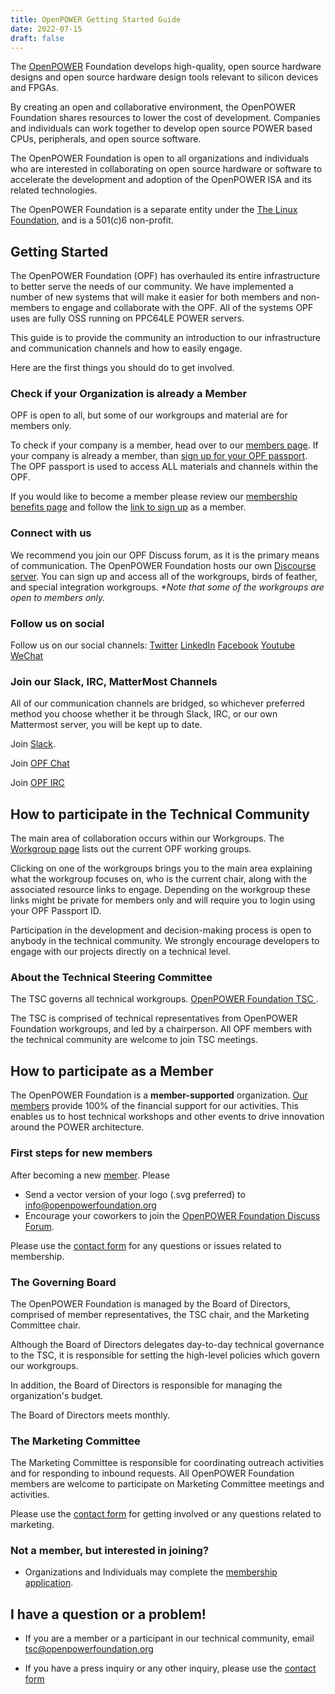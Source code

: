 ```yaml
---
title: OpenPOWER Getting Started Guide
date: 2022-07-15
draft: false
---
```


The [OpenPOWER](https://openpowerfoundation.org) Foundation develops high-quality, open source hardware designs and open source hardware design tools relevant to silicon devices and FPGAs.

By creating an open and collaborative environment, the OpenPOWER Foundation shares resources to lower the cost of development. Companies and individuals can work together to develop open source POWER based CPUs, peripherals, and open source software.

The OpenPOWER Foundation is open to all organizations and individuals who are interested in collaborating on open source hardware or software to accelerate the development and adoption of the OpenPOWER ISA and its related technologies.

The OpenPOWER Foundation is a separate entity under the [The Linux Foundation](https://linuxfoundation.org), and is a 501(c)6 non-profit.


## Getting Started

The OpenPOWER Foundation (OPF) has overhauled its entire infrastructure to better serve the needs of our community. We have implemented a number of new systems that will make it easier for both members and non-members to engage and collaborate with the OPF. All of the systems OPF uses are fully OSS running on PPC64LE POWER servers.

This guide is to provide the community an introduction to our infrastructure and communication channels and how to easily engage. 

Here are the first things you should do to get involved. 

### Check if your Organization is already a Member

OPF is open to all, but some of our workgroups and material are for members only. 

To check if your company is a member, head over to our [members page](https://openpowerfoundation.org/members/). If your company is already a member, than [sign up for your OPF passport](https://openpowerfoundation.org/passport/). The OPF passport is used to access ALL materials and channels within the OPF.

If you would like to become a member please review our [membership benefits page](https://openpowerfoundation.org/join/) and follow the [link to sign up](https://enrollment.lfx.linuxfoundation.org/?project=openpowerfoundation) as a member. 

### Connect with us

We recommend you join our OPF Discuss forum, as it is the primary means of communication.  The OpenPOWER Foundation hosts our own [Discourse server](https://discuss.openpower.foundation/). You can sign up and access all of the workgroups, birds of feather, and special integration workgroups. 
_*Note that some of the workgroups are open to members only._


### Follow us on social

Follow us on our social channels: 
[Twitter](https://twitter.com/openpowerorg)
[LinkedIn](https://www.linkedin.com/company/openpower-foundation/)
[Facebook](https://www.facebook.com/openpower)
[Youtube](https://www.youtube.com/channel/UCNVcHm09eXVbvUzZkQs0_Sg)
[WeChat](http://weixin.qq.com/r/2DrD20PEWx4krQe492-K)



### Join our Slack, IRC, MatterMost Channels

All of our communication channels are bridged, so whichever preferred method you choose whether it be through Slack, IRC, or our own Mattermost server, you will be kept up to date.

Join [Slack](https://join.slack.com/t/openpowerfoundation/shared_invite/zt-9l4fabj6-C55eMvBqAPTbzlDS1b7bzQ).

Join [OPF Chat](https://chat.openpower.foundation/)

Join [OPF IRC](https://irc.openpower.foundation/)
 

## How to participate in the Technical Community


The main area of collaboration occurs within our Workgroups. The [Workgroup page](https://openpowerfoundation.org/groups/) lists out the current OPF working groups. 

Clicking on one of the workgroups brings you to the main area explaining what the workgroup focuses on, who is the current chair, along with the associated resource links to engage. Depending on the workgroup these links might be private for members only and will require you to login using your OPF Passport ID.

Participation in the development and decision-making process is open to anybody in the technical community.  We strongly encourage developers to engage with our projects directly on a technical level.

### About the Technical Steering Committee

The TSC governs all technical workgroups. [OpenPOWER Foundation TSC ](https://openpowerfoundation.org/steeringcommittee/). 

The TSC is comprised of technical representatives from OpenPOWER Foundation workgroups, and led by a chairperson.  All OPF members with the technical community are welcome to join TSC meetings.



## How to participate as a Member

The OpenPOWER Foundation is a **member-supported** organization.  [Our members](https://openpowerfoundation.org/members/) provide 100% of the financial support for our activities. This enables us to host technical workshops and other events to drive innovation around the POWER architecture. 

### First steps for new members

After becoming a new [member](https://openpowerfoundation.org/members/).  Please

* Send a vector version of your logo (.svg preferred) to [info@openpowerfoundation.org](mailto:info@openpowerfoundation.org)
* Encourage your coworkers to join the [OpenPOWER Foundation Discuss Forum](https://discuss.openpower.foundation/categories).

Please use the [contact form](https://openpowerfoundation.org/contact/) for any questions or issues related to membership.

### The Governing Board

The OpenPOWER Foundation is managed by the Board of Directors, comprised of member representatives, the TSC chair, and the Marketing Committee chair.

Although the Board of Directors delegates day-to-day technical governance to the TSC, it is responsible for setting the high-level policies which govern our workgroups.

In addition, the Board of Directors is responsible for managing the organization's budget.

The Board of Directors meets monthly.

### The Marketing Committee

The Marketing Committee is responsible for coordinating outreach activities and for responding to inbound requests.  All OpenPOWER Foundation members are welcome to participate on Marketing Committee meetings and activities.

Please use the [contact form](https://openpowerfoundation.org/contact/) for getting involved or any questions related to marketing.



### Not a member, but interested in joining?


* Organizations and Individuals may complete the [membership application](https://openpowerfoundation.org/join).


## I have a question or a problem!

* If you are a member or a participant in our technical community, email [tsc@openpowerfoundation.org](mailto:tsc@openpowerfoundation.org)

* If you have a press inquiry or any other inquiry, please use the [contact form](https://openpowerfoundation.org/contact/)
